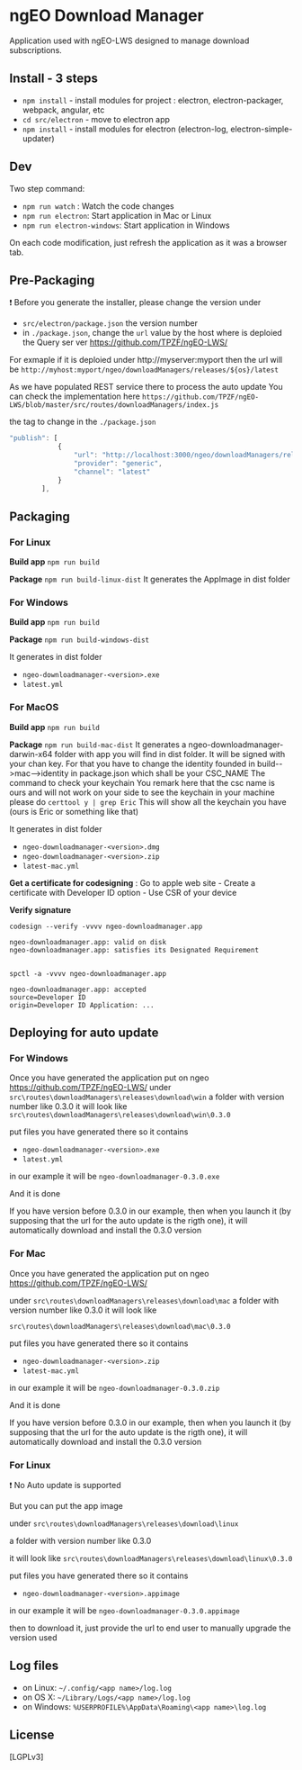 # ngEO Download Manager

Application used with ngEO-LWS designed to manage download subscriptions.

## Install - 3 steps

* `npm install` - install modules for project : electron, electron-packager, webpack, angular, etc
* `cd src/electron` - move to electron app
* `npm install` - install modules for electron (electron-log, electron-simple-updater)

## Dev

Two step command:

* `npm run watch` : Watch the code changes
* `npm run electron`: Start application in Mac or Linux
* `npm run electron-windows`: Start application in Windows

On each code modification, just refresh the application as it was a browser tab.

## Pre-Packaging

:exclamation: Before you generate the installer, please change the version under
- `src/electron/package.json` the version number
- in `./package.json`, change the `url` value by the host where is deploied the Query ser ver https://github.com/TPZF/ngEO-LWS/

For exmaple if it is deploied under http://myserver:myport
then the url will be `http://myhost:myport/ngeo/downloadManagers/releases/${os}/latest`

As we have populated REST service there to process the auto update
You can check the implementation here `https://github.com/TPZF/ngEO-LWS/blob/master/src/routes/downloadManagers/index.js`

the tag to change in the `./package.json`

```javascript
"publish": [
			{
				"url": "http://localhost:3000/ngeo/downloadManagers/releases/${os}/latest",
				"provider": "generic",
				"channel": "latest"
			}
		], 
```

## Packaging


### For Linux

**Build app** `npm run build`

**Package** `npm run build-linux-dist`
It generates the AppImage in dist folder

### For Windows

**Build app** `npm run build`

**Package** `npm run build-windows-dist`

It generates in dist folder

- `ngeo-downloadmanager-<version>.exe`
- `latest.yml`

### For MacOS

**Build app** `npm run build`

**Package** `npm run build-mac-dist`
It generates a ngeo-downloadmanager-darwin-x64 folder with app you will find in dist folder. It will be signed with your chan key. For that you have to change the identity founded in build-->mac-->identity in package.json which shall be your CSC_NAME
The command to check your keychain 
You remark here that the csc name is ours and will not work on your side
to see the keychain in your machine please do
`certtool y | grep Eric`
This will show all the keychain you have (ours is Eric or something like that)

It generates in dist folder

- `ngeo-downloadmanager-<version>.dmg`
- `ngeo-downloadmanager-<version>.zip`
- `latest-mac.yml`

**Get a certificate for codesigning** : Go to apple web site - Create a certificate with Developer ID option - Use CSR of your device

**Verify signature**

```
codesign --verify -vvvv ngeo-downloadmanager.app

ngeo-downloadmanager.app: valid on disk
ngeo-downloadmanager.app: satisfies its Designated Requirement


spctl -a -vvvv ngeo-downloadmanager.app

ngeo-downloadmanager.app: accepted
source=Developer ID
origin=Developer ID Application: ...
```

## Deploying for auto update

### For Windows

Once you have generated the application put on ngeo https://github.com/TPZF/ngEO-LWS/
under `src\routes\downloadManagers\releases\download\win`
a folder with version number like 0.3.0
it will look like 
`src\routes\downloadManagers\releases\download\win\0.3.0`

put files you have generated there so it contains

- `ngeo-downloadmanager-<version>.exe`
- `latest.yml`

in our example it will be  `ngeo-downloadmanager-0.3.0.exe`

And it is done

If you have version before 0.3.0 in our example, then when you launch it (by supposing that the url for the auto update is the rigth one), it will automatically download and install the 0.3.0 version

### For Mac

Once you have generated the application put on ngeo https://github.com/TPZF/ngEO-LWS/

under `src\routes\downloadManagers\releases\download\mac`
a folder with version number like 0.3.0
it will look like 

`src\routes\downloadManagers\releases\download\mac\0.3.0`

put files you have generated there so it contains

- `ngeo-downloadmanager-<version>.zip`
- `latest-mac.yml`

in our example it will be  `ngeo-downloadmanager-0.3.0.zip`

And it is done

If you have version before 0.3.0 in our example, then when you launch it (by supposing that the url for the auto update is the rigth one), it will automatically download and install the 0.3.0 version

### For Linux

:exclamation:  No Auto update is supported

But you can put the app image 

under `src\routes\downloadManagers\releases\download\linux`

a folder with version number like 0.3.0

it will look like 
`src\routes\downloadManagers\releases\download\linux\0.3.0`

put files you have generated there so it contains

- `ngeo-downloadmanager-<version>.appimage`

in our example it will be  `ngeo-downloadmanager-0.3.0.appimage`

then to download it, just provide the url to end user to manually upgrade the version used


## Log files

- on Linux: `~/.config/<app name>/log.log`
- on OS X: `~/Library/Logs/<app name>/log.log`
- on Windows: `%USERPROFILE%\AppData\Roaming\<app name>\log.log`

## License

[LGPLv3]
